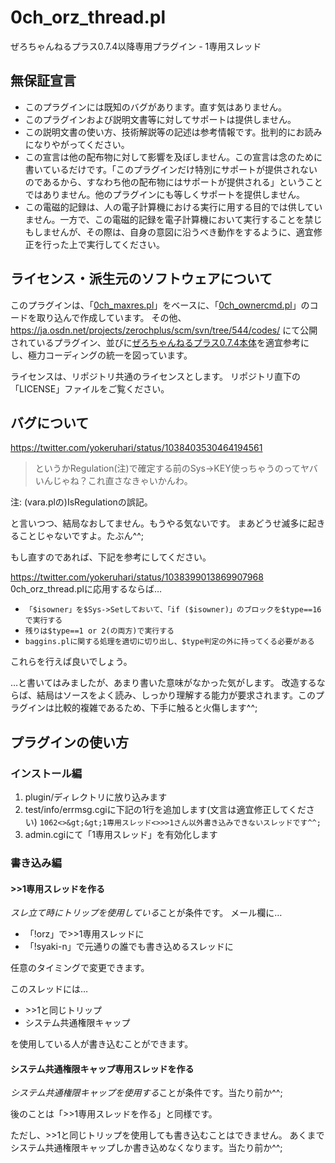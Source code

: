 # 0ch_orz_thread.pl
ぜろちゃんねるプラス0.7.4以降専用プラグイン - 1専用スレッド


## 無保証宣言
- このプラグインには既知のバグがあります。直す気はありません。
- このプラグインおよび説明文書等に対してサポートは提供しません。
- この説明文書の使い方、技術解説等の記述は参考情報です。批判的にお読みになりやがってください。
- この宣言は他の配布物に対して影響を及ぼしません。この宣言は念のために書いているだけです。「このプラグインだけ特別にサポートが提供されないのであるから、すなわち他の配布物にはサポートが提供される」ということではありません。他のプラグインにも等しくサポートを提供しません。
- この電磁的記録は、人の電子計算機における実行に用する目的では供していません。一方で、この電磁的記録を電子計算機において実行することを禁じもしませんが、その際は、自身の意図に沿うべき動作をするように、適宜修正を行った上で実行してください。


## ライセンス・派生元のソフトウェアについて
このプラグインは、「[0ch_maxres.pl](https://ja.osdn.net/projects/zerochplus/scm/svn/blobs/544/codes/0ch_maxres.pl)」をベースに、「[0ch_ownercmd.pl](https://ja.osdn.net/projects/zerochplus/scm/svn/blobs/544/codes/0ch_ownercmd.pl)」のコードを取り込んで作成しています。
その他、
https://ja.osdn.net/projects/zerochplus/scm/svn/tree/544/codes/
にて公開されているプラグイン、並びに[ぜろちゃんねるプラス0.7.4本体](https://ja.osdn.net/projects/zerochplus/releases/59833)を適宜参考にし、極力コーディングの統一を図っています。

ライセンスは、リポジトリ共通のライセンスとします。
リポジトリ直下の「LICENSE」ファイルをご覧ください。


## バグについて
https://twitter.com/yokeruhari/status/1038403530464194561
> というかRegulation(注)で確定する前のSys->KEY使っちゃうのってヤバいんじゃね？これ直さなきゃいかんわ。

注: (vara.plの)IsRegulationの誤記。

と言いつつ、結局なおしてません。もうやる気ないです。
まあどうせ滅多に起きることじゃないですよ。たぶん^^;

もし直すのであれば、下記を参考にしてください。

https://twitter.com/yokeruhari/status/1038399013869907968
0ch_orz_thread.plに応用するならば…

- `「$isowner」を$Sys->Setしておいて、「if ($isowner)」のブロックを$type==16で実行する`
- `残りは$type==1 or 2(の両方)で実行する`
- `baggins.plに関する処理を適切に切り出し、$type判定の外に持ってくる必要がある`

これらを行えば良いでしょう。

…と書いてはみましたが、あまり書いた意味がなかった気がします。
改造するならば、結局はソースをよく読み、しっかり理解する能力が要求されます。このプラグインは比較的複雑であるため、下手に触ると火傷します^^;


## プラグインの使い方

### インストール編
1. plugin/ディレクトリに放り込みます
2. test/info/errmsg.cgiに下記の1行を追加します(文言は適宜修正してください)
   `1062<>&gt;&gt;1専用スレッド<>>>1さん以外書き込みできないスレッドです^^;`
3. admin.cgiにて「1専用スレッド」を有効化します

### 書き込み編

#### >>1専用スレッドを作る
*スレ立て時にトリップを使用している*ことが条件です。
メール欄に…

- 「!orz」で>>1専用スレッドに
- 「!syaki-n」で元通りの誰でも書き込めるスレッドに

任意のタイミングで変更できます。

このスレッドには…

- \>>1と同じトリップ
- システム共通権限キャップ

を使用している人が書き込むことができます。

#### システム共通権限キャップ専用スレッドを作る
*システム共通権限キャップを使用する*ことが条件です。当たり前か^^;

後のことは「>>1専用スレッドを作る」と同様です。

ただし、>>1と同じトリップを使用しても書き込むことはできません。
あくまでシステム共通権限キャップしか書き込めなくなります。当たり前か^^;
